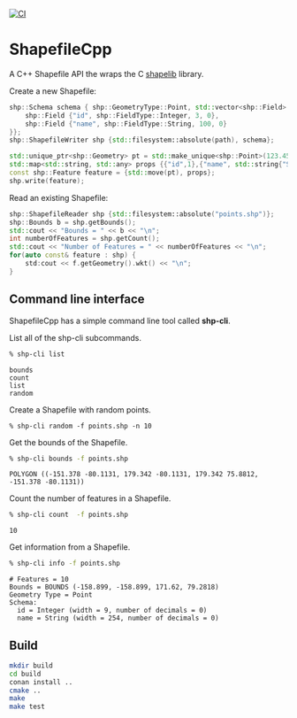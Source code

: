 [![CI](https://github.com/jericks/ShapefileCpp/actions/workflows/ci.yml/badge.svg)](https://github.com/jericks/ShapefileCpp/actions/workflows/ci.yml)

ShapefileCpp
============

A C++ Shapefile API the wraps the C [shapelib](http://shapelib.maptools.org/) library.

Create a new Shapefile:

```cpp
shp::Schema schema { shp::GeometryType::Point, std::vector<shp::Field> {
    shp::Field {"id", shp::FieldType::Integer, 3, 0}, 
    shp::Field {"name", shp::FieldType::String, 100, 0}
}};
shp::ShapefileWriter shp {std::filesystem::absolute(path), schema};

std::unique_ptr<shp::Geometry> pt = std::make_unique<shp::Point>(123.45, -47.65);
std::map<std::string, std::any> props {{"id",1},{"name", std::string{"Seattle"}}};
const shp::Feature feature = {std::move(pt), props};
shp.write(feature);
```

Read an existing Shapefile:

```cpp
shp::ShapefileReader shp {std::filesystem::absolute("points.shp")};
shp::Bounds b = shp.getBounds();
std::cout << "Bounds = " << b << "\n";
int numberOfFeatures = shp.getCount();
std::cout << "Number of Features = " << numberOfFeatures << "\n";
for(auto const& feature : shp) {
    std:cout << f.getGeometry().wkt() << "\n";
}
```

Command line interface
----------------------

ShapefileCpp has a simple command line tool called **shp-cli**.

List all of the shp-cli subcommands.

```bash
% shp-cli list
```

```
bounds
count
list
random
```

Create a Shapefile with random points.

```
% shp-cli random -f points.shp -n 10
```

Get the bounds of the Shapefile.

```bash
% shp-cli bounds -f points.shp
```

```
POLYGON ((-151.378 -80.1131, 179.342 -80.1131, 179.342 75.8812, -151.378 -80.1131))
```

Count the number of features in a Shapefile.

```bash
% shp-cli count  -f points.shp
```

```
10
```

Get information from a Shapefile.

```bash
% shp-cli info -f points.shp
```

```
# Features = 10
Bounds = BOUNDS (-158.899, -158.899, 171.62, 79.2818)
Geometry Type = Point
Schema:
  id = Integer (width = 9, number of decimals = 0)
  name = String (width = 254, number of decimals = 0)
```

Build
-----

```bash
mkdir build
cd build
conan install ..
cmake ..
make
make test
```

